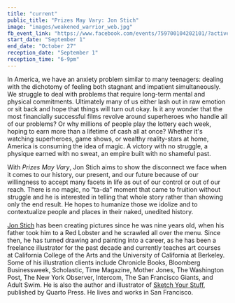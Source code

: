 ```yaml
---
title: "current"
public_title: "Prizes May Vary: Jon Stich"
image: "images/weakened_warrior_web.jpg"
fb_event_link: "https://www.facebook.com/events/759700104202101/?active_tab=about"
start_date: "September 1"
end_date: "October 27"
reception_date: "September 1"
reception_time: "6-9pm"
---
```

In America, we have an anxiety problem similar to many teenagers: dealing with the dichotomy of feeling both stagnant and impatient simultaneously. We struggle to deal with problems that require long-term mental and physical commitments. Ultimately many of us either lash out in raw emotion or sit back and hope that things will turn out okay. Is it any wonder that the most financially successful films revolve around superheroes who handle all of our problems? Or why millions of people play the lottery each week, hoping to earn more than a lifetime of cash all at once? Whether it's watching superheroes, game shows, or wealthy reality-stars at home, America is consuming the idea of magic. A victory with no struggle, a physique earned with no sweat, an empire built with no shameful past. 

With _Prizes May Vary_, Jon Stich aims to show the disconnect we face when it comes to our history, our present, and our future because of our willingness to accept many facets in life as out of our control or out of our reach. There is no magic, no “ta-da” moment that came to fruition without struggle and he is interested in telling that whole story rather than showing only the end result. He hopes to humanize those we idolize and to contextualize people and places in their naked, unedited history.

[Jon Stich](http://www.jonstich.com/) has been creating pictures since he was nine years old, when his father took him to a Red Lobster and he scrawled all over the menu. Since then, he has turned drawing and painting into a career, as he has been a freelance illustrator for the past decade and currently teaches art courses at California College of the Arts and the University of California at Berkeley. Some of his illustration clients include Chronicle Books, Bloomberg Businessweek, Scholastic, Time Magazine, Mother Jones, The Washington Post, The New York Observer, Intercom, The San Francisco Giants, and Adult Swim. He is also the author and illustrator of [Sketch Your Stuff](http://www.dieselbookstore.com/book/9781631592669), published by Quarto Press. He lives and works in San Francisco.

